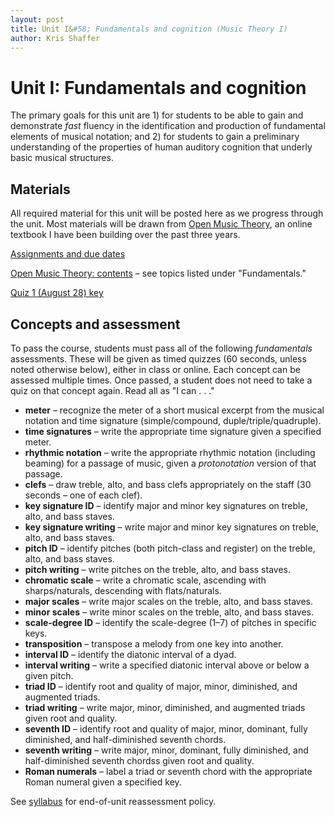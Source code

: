 ```yaml
---
layout: post
title: Unit I&#58; Fundamentals and cognition (Music Theory I)
author: Kris Shaffer
---
```


# Unit I: Fundamentals and cognition

The primary goals for this unit are 1) for students to be able to gain and demonstrate *fast* fluency in the identification and production of fundamental elements of musical notation; and 2) for students to gain a preliminary understanding of the properties of human auditory cognition that underly basic musical structures.

## Materials ##

All required material for this unit will be posted here as we progress through the unit. Most materials will be drawn from [Open Music Theory](http://openmusictheory.com), an online textbook I have been building over the past three years.

[Assignments and due dates](mt1-assign.html)

[Open Music Theory: contents](http://openmusictheory.com/contents.html) – see topics listed under "Fundamentals."

[Quiz 1 (August 28) key](materials/mt1-quiz1-key.pdf)


## Concepts and assessment

To pass the course, students must pass all of the following *fundamentals* assessments. These will be given as timed quizzes (60 seconds, unless noted otherwise below), either in class or online. Each concept can be assessed multiple times. Once passed, a student does not need to take a quiz on that concept again. Read all as "I can . . ."

- **meter** – recognize the meter of a short musical excerpt from the musical notation and time signature (simple/compound, duple/triple/quadruple).  
- **time signatures** – write the appropriate time signature given a specified meter.  
- **rhythmic notation** – write the appropriate rhythmic notation (including beaming) for a passage of music, given a *protonotation* version of that passage.  
- **clefs** – draw treble, alto, and bass clefs appropriately on the staff (30 seconds – one of each clef).  
- **key signature ID** – identify major and minor key signatures on treble, alto, and bass staves.  
- **key signature writing** – write major and minor key signatures on treble, alto, and bass staves.  
- **pitch ID** – identify pitches (both pitch-class and register) on the treble, alto, and bass staves.  
- **pitch writing** – write pitches on the treble, alto, and bass staves.  
- **chromatic scale** – write a chromatic scale, ascending with sharps/naturals, descending with flats/naturals.  
- **major scales** – write major scales on the treble, alto, and bass staves.  
- **minor scales** – write minor scales on the treble, alto, and bass staves.  
- **scale-degree ID** – identify the scale-degree (1–7) of pitches in specific keys.  
- **transposition** – transpose a melody from one key into another.  
- **interval ID** – identify the diatonic interval of a dyad.  
- **interval writing** – write a specified diatonic interval above or below a given pitch.  
- **triad ID** – identify root and quality of major, minor, diminished, and augmented triads.  
- **triad writing** – write major, minor, diminished, and augmented triads given root and quality.  
- **seventh ID** – identify root and quality of major, minor, dominant, fully diminished, and half-diminished seventh chords.  
- **seventh writing** – write major, minor, dominant, fully diminished, and half-diminished seventh chordss given root and quality.  
- **Roman numerals** – label a triad or seventh chord with the appropriate Roman numeral given a specified key.

See [syllabus](theory1.html) for end-of-unit reassessment policy.